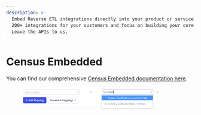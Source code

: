 ```yaml
---
description: >-
  Embed Reverse ETL integrations directly into your product or service. Unlock
  200+ integrations for your customers and focus on building your core product.
  Leave the APIs to us.
---
```


# Census Embedded

You can find our comprehensive [Census Embedded documentation here](https://developers.getcensus.com/embedded/overview).



<figure><img src="../.gitbook/assets/image (1) (1) (1) (1) (1) (1) (2) (1).png" alt="" width="375"><figcaption></figcaption></figure>

